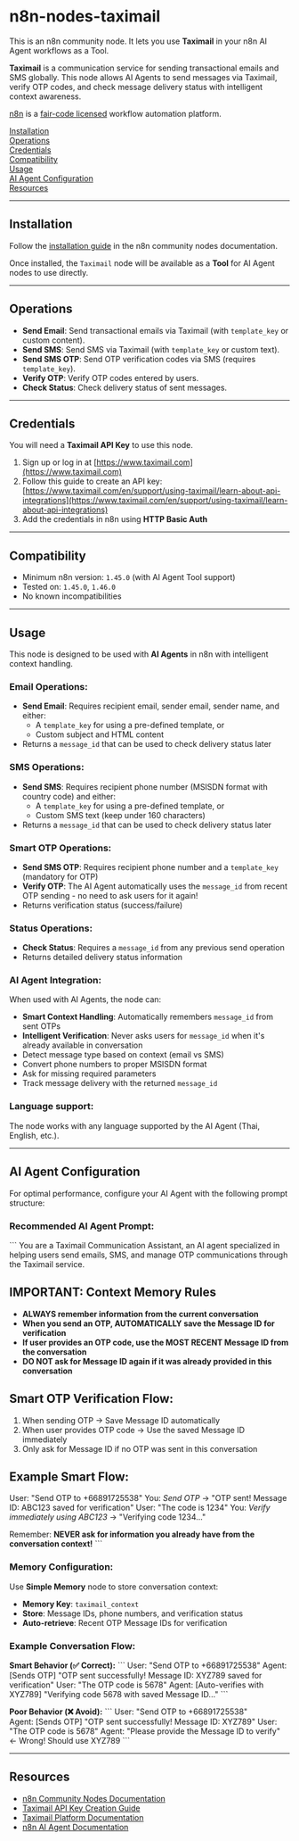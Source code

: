 # n8n-nodes-taximail

This is an n8n community node. It lets you use **Taximail** in your n8n AI Agent workflows as a Tool.

**Taximail** is a communication service for sending transactional emails and SMS globally. This node allows AI Agents to send messages via Taximail, verify OTP codes, and check message delivery status with intelligent context awareness.

[n8n](https://n8n.io/) is a [fair-code licensed](https://docs.n8n.io/reference/license/) workflow automation platform.

[Installation](#installation)  
[Operations](#operations)  
[Credentials](#credentials)  
[Compatibility](#compatibility)  
[Usage](#usage)  
[AI Agent Configuration](#ai-agent-configuration)  
[Resources](#resources)

---

## Installation

Follow the [installation guide](https://docs.n8n.io/integrations/community-nodes/installation/) in the n8n community nodes documentation.

Once installed, the `Taximail` node will be available as a **Tool** for AI Agent nodes to use directly.

---

## Operations

- **Send Email**: Send transactional emails via Taximail (with `template_key` or custom content).
- **Send SMS**: Send SMS via Taximail (with `template_key` or custom text).
- **Send SMS OTP**: Send OTP verification codes via SMS (requires `template_key`).
- **Verify OTP**: Verify OTP codes entered by users.
- **Check Status**: Check delivery status of sent messages.

---

## Credentials

You will need a **Taximail API Key** to use this node.

1. Sign up or log in at [https://www.taximail.com](https://www.taximail.com)
2. Follow this guide to create an API key:  
   [https://www.taximail.com/en/support/using-taximail/learn-about-api-integrations](https://www.taximail.com/en/support/using-taximail/learn-about-api-integrations)
3. Add the credentials in n8n using **HTTP Basic Auth**

---

## Compatibility

- Minimum n8n version: `1.45.0` (with AI Agent Tool support)
- Tested on: `1.45.0`, `1.46.0`
- No known incompatibilities

---

## Usage

This node is designed to be used with **AI Agents** in n8n with intelligent context handling.

### Email Operations:

- **Send Email**: Requires recipient email, sender email, sender name, and either:
  - A `template_key` for using a pre-defined template, or
  - Custom subject and HTML content
- Returns a `message_id` that can be used to check delivery status later

### SMS Operations:

- **Send SMS**: Requires recipient phone number (MSISDN format with country code) and either:
  - A `template_key` for using a pre-defined template, or
  - Custom SMS text (keep under 160 characters)
- Returns a `message_id` that can be used to check delivery status later

### Smart OTP Operations:

- **Send SMS OTP**: Requires recipient phone number and a `template_key` (mandatory for OTP)
- **Verify OTP**: The AI Agent automatically uses the `message_id` from recent OTP sending - no need to ask users for it again!
- Returns verification status (success/failure)

### Status Operations:

- **Check Status**: Requires a `message_id` from any previous send operation
- Returns detailed delivery status information

### AI Agent Integration:

When used with AI Agents, the node can:

- **Smart Context Handling**: Automatically remembers `message_id` from sent OTPs
- **Intelligent Verification**: Never asks users for `message_id` when it's already available in conversation
- Detect message type based on context (email vs SMS)
- Convert phone numbers to proper MSISDN format
- Ask for missing required parameters
- Track message delivery with the returned `message_id`

### Language support:

The node works with any language supported by the AI Agent (Thai, English, etc.).

---

## AI Agent Configuration

For optimal performance, configure your AI Agent with the following prompt structure:

### Recommended AI Agent Prompt:

\`\`\`
You are a Taximail Communication Assistant, an AI agent specialized in helping users send emails, SMS, and manage OTP communications through the Taximail service.

## IMPORTANT: Context Memory Rules

- **ALWAYS remember information from the current conversation**
- **When you send an OTP, AUTOMATICALLY save the Message ID for verification**
- **If user provides an OTP code, use the MOST RECENT Message ID from the conversation**
- **DO NOT ask for Message ID again if it was already provided in this conversation**

## Smart OTP Verification Flow:

1. When sending OTP → Save Message ID automatically
2. When user provides OTP code → Use the saved Message ID immediately
3. Only ask for Message ID if no OTP was sent in this conversation

## Example Smart Flow:

User: "Send OTP to +66891725538"
You: _Send OTP_ → "OTP sent! Message ID: ABC123 saved for verification"
User: "The code is 1234"
You: _Verify immediately using ABC123_ → "Verifying code 1234..."

Remember: **NEVER ask for information you already have from the conversation context!**
\`\`\`

### Memory Configuration:

Use **Simple Memory** node to store conversation context:

- **Memory Key**: `taximail_context`
- **Store**: Message IDs, phone numbers, and verification status
- **Auto-retrieve**: Recent OTP Message IDs for verification

### Example Conversation Flow:

**Smart Behavior (✅ Correct):**
\`\`\`
User: "Send OTP to +66891725538"
Agent: [Sends OTP] "OTP sent successfully! Message ID: XYZ789 saved for verification"
User: "The OTP code is 5678"
Agent: [Auto-verifies with XYZ789] "Verifying code 5678 with saved Message ID..."
\`\`\`

**Poor Behavior (❌ Avoid):**
\`\`\`
User: "Send OTP to +66891725538"  
Agent: [Sends OTP] "OTP sent successfully! Message ID: XYZ789"
User: "The OTP code is 5678"
Agent: "Please provide the Message ID to verify" ← Wrong! Should use XYZ789
\`\`\`

---

## Resources

- [n8n Community Nodes Documentation](https://docs.n8n.io/integrations/#community-nodes)
- [Taximail API Key Creation Guide](https://www.taximail.com/en/support/using-taximail/learn-about-api-integrations)
- [Taximail Platform Documentation](https://www.taximail.com/en/support/using-taximail)
- [n8n AI Agent Documentation](https://docs.n8n.io/integrations/builtin/cluster-nodes/root-nodes/n8n-nodes-langchain.agent/)
